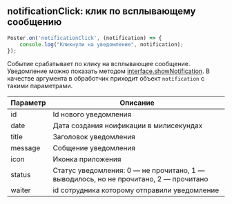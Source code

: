 ## notificationClick: клик по всплывающему сообщению

```javascript
Poster.on('notificationClick', (notification) => {
	console.log("Кликнули на уведомление", notification);
});
```

Событие срабатывает по клику на всплывающее сообщение. Уведомление можно показать методом [interface.showNotification](/docs/v3/pos/interfaces/interface-showNotification).
В качестве аргумента в обработчик приходит объект `notification` с такими параметрами.

Параметр | Описание
-------- | --------
id | Id нового уведомления 
date | Дата создания ноификации в милисекундах 
title | Заголовок уведомления 
message | Собщение уведомления 
icon | Иконка приложения
status | Статус уведомления: 0 — не прочитано, 1 — выводилось, но не прочитано, 2 — прочитано 
waiter | id сотрудника которому отправили уведомление
